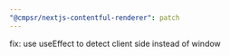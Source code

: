 ```yaml
---
"@cmpsr/nextjs-contentful-renderer": patch
---
```


fix: use useEffect to detect client side instead of window
